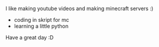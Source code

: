 I like making youtube videos and making minecraft servers :)

- coding in skript for mc
- learning a little python

Have a great day :D

<!---
enoook/enoook is a ✨ special ✨ repository because its `README.md` (this file) appears on your GitHub profile.
You can click the Preview link to take a look at your changes.
--->
